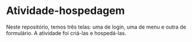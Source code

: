 # Atividade-hospedagem


Neste repositório, temos três telas: uma de login, uma de menu e outra de formulário. A atividade foi criá-las e hospedá-las.
